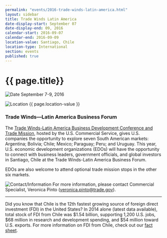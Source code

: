 ```yaml
---
permalink: "events/2016-trade-winds-latin-america.html"
layout: sidebar
title: Trade Winds Latin America
date-display-start: September 07
date-display-end: 09, 2016
calendar-start: 2016-09-07
calendar-end: 2016-09-09
location-value: Santiago, Chile
location-type: International
section: events
published: true
---
```


# {{ page.title}}

![Date](https://google.github.io/material-design-icons/action/svg/design/ic_event_24px.svg "Date") September 7-9, 2016

![Location](http://google.github.io/material-design-icons/social/svg/design/ic_location_city_24px.svg "Location") {{ page.location-value }}

### Trade Winds—Latin America Business Forum

The [Trade Winds-Latin America Business Development Conference and Trade Mission](http://2016.export.gov/tradewinds/), hosted by the U.S. Commercial Service, gives U.S. companies the opportunity to explore seven South American markets: Argentina; Bolivia; Chile; Mexico; Paraguay; Peru; and Uruguay. This year, U.S. economic development organizations (EDOs)  will have the opportunity to connect with business leaders, government  officials, and global investors in Santiago, Chile at the Trade Winds-Latin America Business Forum.

EDOs are also welcome to attend optional trade mission stops in the other six markets.

![Contact/Information](http://google.github.io/material-design-icons/action/svg/design/ic_speaker_notes_24px.svg "Contact/Information") For more information, please contact Commercial Specialist, Veronica Pinto ([veronica.pinto@trade.gov](mailto:veronica.pinto@trade.gov)).

---

Did you know that Chile is the 12th fastest growing source of foreign direct investment (FDI) in the United States? In 2014 alone (latest data available), total stock of FDI from Chile was $1.54 billion, supporting 1,200 U.S. jobs, $68 million in research and development spending, and $54 million toward U.S. exports. For more information on FDI from Chile, check out our [fact sheet](https://www.selectusa.gov/servlet/servlet.FileDownload?file=015t0000000LKLw).
